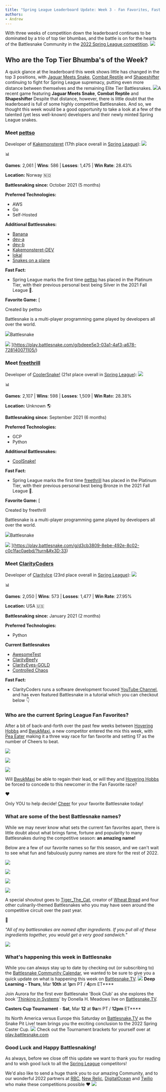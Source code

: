 ```yaml
---
title: "Spring League Leaderboard Update: Week 3 - Fan Favorites, Fast Facts and Funny Names"
authors:
- Andrew
---
```


With three weeks of competition down the leaderboard continues to be dominated by a trio of top tier bhumbas, and the battle is on for the hearts of the Battlesnake Community in the [2022 Spring League competition](https://play.battlesnake.com/arena/spring-league-2022/).
![](./img/image.png)
## Who are the Top Tier Bhumba's of the Week?

A quick glance at the leaderboard this week shows little has changed in the top 3 positions, with [Jaguar Meets Snake](https://play.battlesnake.com/u/waryferryman/jaguar-meets-snake/), [Combat Reptile](https://play.battlesnake.com/u/ambadoom/combat-reptile/) and [Shapeshifter ](https://play.battlesnake.com/u/jonathanarns/shapeshifter-stop-putins-war/)continuing to fight for Spring League supremacy, putting even more distance between themselves and the remaining Elite Tier Battlesnakes.
![](./img/gif.gif)A recent game featuring **Jaguar Meets Snake**, **Combat Reptile** and **Shapeshifter**
Despite that distance, however, there is little doubt that the leaderboard is full of some highly competitive Battlesnakes. And so, we thought this week would be a good opportunity to take a look at a few of the talented (yet less well-known) developers and their newly minted Spring League snakes.

### Meet [pettso](https://play.battlesnake.com/u/pettso/)

Developer of [Kakemonsteret](https://play.battlesnake.com/u/pettso/kakemonsteret/) (17th place overall in [Spring League](https://play.battlesnake.com/arena/spring-league-2022/)):
![](./img/image-17.png)

📊

**Games**: 2,061 | **Wins**: 586 | **Losses**: 1,475 | **Win Rate**: 28.43%

**Location:** Norway 🇳🇴

**Battlesnaking since:** October 2021 (5 months)

**Preferred Technologies:**

- AWS 
- Go 
- Self-Hosted

**Additional Battlesnakes:**

- [Banana](https://play.battlesnake.com/u/pettso/banana/)
- [dev-a](https://play.battlesnake.com/u/pettso/dev-a/)
- [dev-b](https://play.battlesnake.com/u/pettso/dev-b/)
- [Kakemonsteret-DEV](https://play.battlesnake.com/u/pettso/kakemonsteret-dev/)
- [lokal](https://play.battlesnake.com/u/pettso/lokal/)
- [Snakes on a plane](https://play.battlesnake.com/u/pettso/snakes-on-a-plane/)

**Fast Fact:**

- Spring League marks the first time [pettso](https://play.battlesnake.com/u/pettso/) has placed in the Platinum Tier, with their previous personal best being Silver in the 2021 Fall League 🥈.

**Favorite Game:**
[

Created by pettso

Battlesnake is a multi-player programming game played by developers all over the world.

![](https://play.battlesnake.com/static/ui/apple-touch-icon.png)Battlesnake

![](https://exporter.battlesnake.com/games/bdeee5e3-03a1-4af3-a678-728140071105/gif)
](https://play.battlesnake.com/g/bdeee5e3-03a1-4af3-a678-728140071105/)
### Meet [freethrill](https://play.battlesnake.com/u/freethrill)

Developer of [CoolerSnake!](https://play.battlesnake.com/u/freethrill/coolersnake/) (21st place overall in [Spring League](https://play.battlesnake.com/arena/spring-league-2022/)):
![](./img/image-18.png)

📊

**Games**: 2,107 | **Wins**: 598 | **Losses**: 1,509 | **Win Rat**e: 28.38%

**Location:** Unknown 🌎

**Battlesnaking since:** September 2021 (6 months)

**Preferred Technologies:**

- GCP
- Python

**Additional Battlesnakes:**

- [CoolSnake!](https://play.battlesnake.com/u/freethrill/coolsnake/)

**Fast Fact:**

- Spring League marks the first time [freethrill](https://play.battlesnake.com/u/freethrill) has placed in the Platinum Tier, with their previous personal best being Bronze in the 2021 Fall League 🥉.

**Favorite Game:**
[

Created by freethrill

Battlesnake is a multi-player programming game played by developers all over the world.

![](https://play.battlesnake.com/static/ui/apple-touch-icon.png)Battlesnake

![](https://exporter.battlesnake.com/games/d3cb3809-8ebe-492e-8c02-c0c1fac0aebd/gif)
](https://play.battlesnake.com/g/d3cb3809-8ebe-492e-8c02-c0c1fac0aebd/?turn&#x3D;33)
### Meet [ClarityCoders](https://play.battlesnake.com/u/claritycoders)

Developer of [ClarityIce](https://play.battlesnake.com/u/claritycoders/clarityice/) (23rd place overall in [Spring League](https://play.battlesnake.com/arena/spring-league-2022/)):
![](./img/image-14.png)

📊

**Games**: 2,050 | **Wins**: 573 | **Losses**: 1,477 | **Win Rate**: 27.95%

**Location:** USA 🇺🇸

**Battlesnaking since:** January 2021 (2 months)

**Preferred Technologies:**

- Python

**Current Battlesnakes**

- [AwesomeTest](https://play.battlesnake.com/u/claritycoders/awesometest/)
- [ClarityBeefy](https://play.battlesnake.com/u/claritycoders/claritybeefy/)
- [ClarityEyes-GOLD](https://play.battlesnake.com/u/claritycoders/clarityeyes-gold/)
- [Controlled Chaos](https://play.battlesnake.com/u/claritycoders/controlled-chaos/)

**Fast Fact:**

- ClarityCoders runs a software development focused [YouTube Channel](https://YouTube.com/claritycoders), and has even featured Battlesnake in a tutorial which you can checkout below 👇

### Who are the current Spring League Fan Favorites?

After a bit of back-and-forth over the past few weeks between [Hovering Hobbs](https://play.battlesnake.com/u/coreyja/hovering-hobbs/) and [BwukMaxi](https://play.battlesnake.com/u/bwuk/bwukmaxi/), a new competitor entered the mix this week, with [Pea Eater](https://play.battlesnake.com/u/alxv/pea-eater/) making it a three way race for fan favorite and setting 17 as the number of Cheers to beat.

![](./img/image-5.png)

![](./img/image-4.png)

![](./img/image-3.png)

Will [BwukMaxi](https://play.battlesnake.com/u/bwuk/bwukmaxi/) be able to regain their lead, or will they and [Hovering Hobbs](https://play.battlesnake.com/u/coreyja/hovering-hobbs/) be forced to concede to this newcomer in the Fan Favorite race?

❤️

Only YOU to help decide! [Cheer](https://play.battlesnake.com/arena/spring-league-2022/) for your favorite Battlesnake today!

### What are some of the best Battlesnake names?

While we may never know what sets the current fan favorites apart, there is little doubt about what brings fame, fortune and popularity to many Battlesnakes during the competitive season: **an amazing name!**

Below are a few of our favorite names so far this season, and we can't wait to see what fun and fabulously punny names are store for the rest of 2022.

![](./img/image-11.png)

![](./img/image-8.png)

![](./img/image-10.png)

![](./img/image-7.png)

A special shoutout goes to [Tiger_The_Cat](https://play.battlesnake.com/u/tiger_the_cat/), creator of [Wheat Bread](https://play.battlesnake.com/u/tiger_the_cat/wheat-bread/) and four other culinarily-themed Battlesnakes who you may have seen around the competitive circuit over the past year.

🥪

*"All of my battlesnakes are named after ingredients. If you put all of these ingredients together, you would get a very good sandwich."*

![](./img/image-9.png)
### What's happening this week in Battlesnake

While you can always stay up to date by checking out (or subscribing to) the [Battlesnake Community Calendar](https://play.battlesnake.com/schedule/), we wanted to be sure to give you a quick update on what is happening this week on [Battlesnake.TV](https://battlesnake.tv/).
![](./img/image-12.png)
**Deep Learning **- Thur**s**, Mar **10th** at 1**p**m PT / **4**pm ET****

Join Aurora for the first ever Battlesnake 'Book Club' as she explores the book '[Thinking in Systems](https://www.amazon.ca/Thinking-Systems-Primer-Donella-Meadows/dp/1603580557)' by Donella H. Meadows live on [Battlesnake.TV](https://battlesnake.tv/).

**Casters Cup Tournament** - **Sat**, Mar **12** at **9a**m PT / **12pm** ET****

Its North America versus Europe this Saturday on [Battlesnake.TV](https://battlesnake.tv/) as the Snake Pit Live! team brings you the exciting conclusion to the 2022 Spring Caster Cup.
![](./img/image-13.png)
Check out the Tournament brackets for yourself over at [play.battlesnake.com](https://play.battlesnake.com/competitions/caster-cup-spring-2022)

### Good Luck and Happy Battlesnaking!

As always, before we close off this update we want to thank you for reading and to wish good luck to all the [Spring League](https://play.battlesnake.com/league/spring-league-2022/) competitors!

We'd also like to send a huge thank you to our amazing Community, and to our wonderful 2022 partners at [RBC](https://play.battlesnake.com/partner/rbc), [New Relic](https://play.battlesnake.com/partner/newrelic), [DigitalOcean](https://play.battlesnake.com/partner/digitalocean) and [Twilio](https://play.battlesnake.com/partner/twilio) who make these competitions possible ❤️‌
![](./img/image-25.png)
